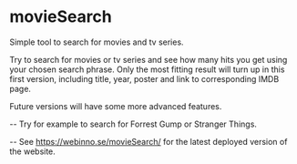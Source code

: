 # movieSearch
Simple tool to search for movies and tv series.

Try to search for movies or tv series and see how many hits you get using your chosen search phrase.
Only the most fitting result will turn up in this first version, including title, year, poster and link to corresponding IMDB page.

Future versions will have some more advanced features.

-- Try for example to search for Forrest Gump or Stranger Things.

-- See https://webinno.se/movieSearch/ for the latest deployed version of the website.


